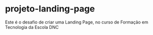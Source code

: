 # projeto-landing-page
Este é o desafio de criar uma Landing Page, no curso de Formação em Tecnologia da Escola DNC
